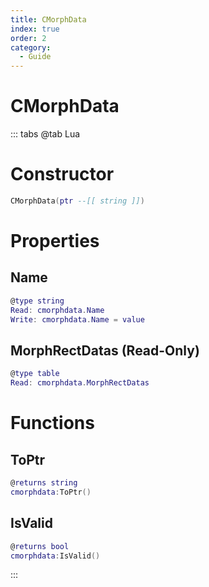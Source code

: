```yaml
---
title: CMorphData
index: true
order: 2
category:
  - Guide
---
```


# CMorphData

::: tabs
@tab Lua
# Constructor
```lua
CMorphData(ptr --[[ string ]])
```
# Properties
## Name 
```lua
@type string
Read: cmorphdata.Name
Write: cmorphdata.Name = value
```
## MorphRectDatas (Read-Only)
```lua
@type table
Read: cmorphdata.MorphRectDatas
```
# Functions
## ToPtr
```lua
@returns string
cmorphdata:ToPtr()
```
## IsValid
```lua
@returns bool
cmorphdata:IsValid()
```

:::